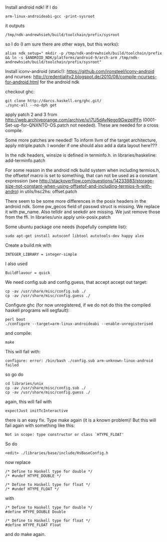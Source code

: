 Install android ndk!
If I do

    arm-linux-androideabi-gcc -print-sysroot

it outputs

    /tmp/ndk-andrewhsieh/build/toolchain/prefix/sysroot

so I do (I am sure there are other ways, but this works):

    alias ndk_setup=" mkdir -p /tmp/ndk-andrewhsieh/build/toolchain/prefix && ln -s $ANDROID_NDK/platforms/android-9/arch-arm /tmp/ndk-andrewhsieh/build/toolchain/prefix/sysroot"

Install iconv-android (static!): https://github.com/ironsteel/iconv-android
and ncurses: http://credentiality2.blogspot.de/2010/08/compile-ncurses-for-android.html
for the android ndk

checkout ghc:

    git clone http://darcs.haskell.org/ghc.git/
    ./sync-all --no-dph get

apply patch 2 and 3 from http://web.archiveorange.com/archive/v/j7U5dAvNego9GwzeIPFn (0001-Set-up-for-QNXNTO-OS.patch not needed).
These are needed for a cross compile.

Some more patches are needed!
To inform llvm of the target architecture, apply mtriple.patch.
I wonder if one should also add a data layout here???

In the ndk headers, winsize is defined in terminfo.h.
in libraries/haskeline: add-terminfo.patch

For some reason in the android ndk build system when including termios.h, the offsetof macro is set to something, that can not be used as a constant expression (see http://stackoverflow.com/questions/14233983/storage-size-not-constant-when-using-offsetof-and-including-termios-h-with-andro)
in utils/hsc2hs: offset.patch

There seem to be some more differences in the posix headers in the android ndk.
Some pw_gecos field of passwd struct is missing. We replace it with pw_name. Also telldir and seekdir are missing. We just remove those from the ffi.
In libraries/unix apply unix-posix.patch

Some ubuntu package one needs (hopefully complete list):

    sudo apt-get install autoconf libtool autotools-dev happy alex

Create a build.mk with

    INTEGER_LIBRARY = integer-simple

I also used

    BuildFlavour = quick

We need config.sub and config.guess, that accept accept out target:

    cp -av /usr/share/misc/config.sub ./
    cp -av /usr/share/misc/config.guess ./

Configure ghc (for now unregistered, if we do not do this the compiled haskell programs will segfault):

    perl boot
    ./configure --target=arm-linux-androideabi --enable-unregisterised

and compile:

    make

This will fail with:

    configure: error: /bin/bash ./config.sub arm-unknown-linux-android failed

so go do

    cd libraries/unix
    cp -av /usr/share/misc/config.sub ./
    cp -av /usr/share/misc/config.guess ./

again, this will fail with

    expectJust initTcInteractive

there is an easy fix. Type make again (it is a known problem)!
But this will fail again with something like this:

    Not in scope: type constructor or class `HTYPE_FLOAT'

So do

    <edit> ./libraries/base/include/HsBaseConfig.h

now replace

    /* Define to Haskell type for double */
    /* #undef HTYPE_DOUBLE */
    
    /* Define to Haskell type for float */
    /* #undef HTYPE_FLOAT */

with

    /* Define to Haskell type for double */
    #define HTYPE_DOUBLE Double
    
    /* Define to Haskell type for float */
    #define HTYPE_FLOAT Float

and do make again.
